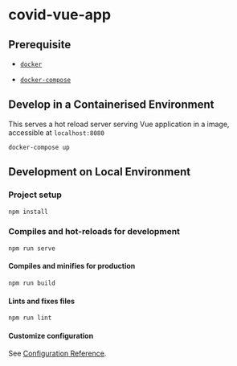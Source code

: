 # covid-vue-app

## Prerequisite

- [`docker`](https://docs.docker.com/get-docker/)

- [`docker-compose`](https://docs.docker.com/compose/install/)

## Develop in a Containerised Environment

This serves a hot reload server serving Vue application in a image, accessible at `localhost:8080`

```shell
docker-compose up
```

## Development on Local Environment

### Project setup

```shell
npm install
```

### Compiles and hot-reloads for development

```shell
npm run serve
```

#### Compiles and minifies for production

```shell
npm run build
```

#### Lints and fixes files

```shell
npm run lint
```

#### Customize configuration

See [Configuration Reference](https://cli.vuejs.org/config/).
